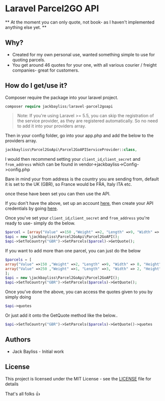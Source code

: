 # Laravel Parcel2GO API

** At the moment you can only quote, not book- as I haven't implemented anything else yet. **

## Why?
* Created for my own personal use, wanted something simple to use for quoting parcels.
* You get around 46 quotes for your one, with all various courier / freight companies- great for customers.


## How do I get/use it?

Composer require the package into your laravel project.
```php
composer require jackbayliss/laravel-parcel2goapi
```

> Note: If you're using Laravel >= 5.5, you can skip the registration of the service provider, as they are registered automatically. So no need to add it into your providers array.

Then in your config folder, go into your app.php and add the below to the providers array.
```php
jackbayliss\Parcel2GoApi\Parcel2GoAPIServiceProvider::class,
```

I would then recommend setting your `client_id`,`client_secret` and `from_address`  which can be found in vendor->jackbayliss->Config->config.php

Bare in mind your from address is the country you are sending from, default it is set to the UK (GBR), so France would be FRA, Italy ITA etc.

once these have been set you can then use the API.

If you don't have the above, set up an account [here](https://www.parcel2go.com/login), then create your API credentials by going [here](https://www.parcel2go.com/myaccount/api).

Once you've set your `client_id`,`client_secret` and `from_address` you're ready to use- simply do the below.

```php
$parcel = [array("Value" =>150 ,"Weight" =>2, "Length" =>9, "Width" => 8, "Height" => 1)];
$api = new \jackbayliss\Parcel2GoApi\Parcel2GoAPI();
$api->SetToCountry("GBR")->SetParcels($parcel)->GetQuote();

 ```
 
If you want to add more than one parcel, you can just do the below
 ```php
$parcels = [
array("Value" =>150 ,"Weight" =>2, "Length" =>9, "Width" => 8, "Height" => 1)
array("Value" =>250 ,"Weight" =>1, "Length" =>3, "Width" => 2, "Height" => 3)
];
$api = new \jackbayliss\Parcel2GoApi\Parcel2GoAPI();
$api->SetToCountry("GBR")->SetParcels($parcels)->GetQuote();
  ```

  Once you've done the above, you can access the quotes given to you by simply doing 
  ```php
  $api->quotes
  ```
  Or just add it onto the GetQuote method like the below..
  
  ```php
  $api->SetToCountry("GBR")->SetParcels($parcels)->GetQuote()->quotes
  ```

  ## Authors
  * Jack Bayliss - Initial work
  
 ## License
This project is licensed under the MIT License - see the [LICENSE](https://github.com/jackbayliss/laravel-parcel2goapi/blob/master/LICENSE) file for details
  
  
  That's all folks 👍
  
